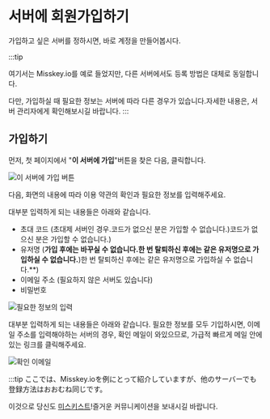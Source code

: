 # 서버에 회원가입하기

가입하고 싶은 서버를 정하시면, 바로 계정을 만들어봅시다.

:::tip

여기서는 Misskey.io를 예로 들었지만, 다른 서버에서도 등록 방법은 대체로 동일합니다.

다만, 가입하실 때 필요한 정보는 서버에 따라 다른 경우가 있습니다.자세한 내용은, 서버 관리자에게 확인해보시길 바랍니다.
:::

## 가입하기

먼저, 첫 페이지에서 "**이 서버에 가입**"버튼을 찾은 다음, 클릭합니다.

![이 서버에 가입 버튼](/img/docs/for-users/onboarding/join-server/1.ko.png)

다음, 화면의 내용에 따라 이용 약관의 확인과 필요한 정보를 입력해주세요.

대부분 입력하게 되는 내용들은 아래와 같습니다.

- 초대 코드 (초대제 서버인 경우.코드가 없으신 분은 가입할 수 없습니다.)코드가 없으신 분은 가입할 수 없습니다.)
- 유저명 (**가입 후에는 바꾸실 수 없습니다.한 번 탈퇴하신 후에는 같은 유저명으로 가입하실 수 없습니다.**)한 번 탈퇴하신 후에는 같은 유저명으로 가입하실 수 없습니다.\*\*)
- 이메일 주소 (필요하지 않은 서버도 있습니다)
- 비밀번호

![필요한 정보의 입력](/img/docs/for-users/onboarding/join-server/2.ko.png)

대부분 입력하게 되는 내용들은 아래와 같습니다. 필요한 정보를 모두 기입하시면, 이메일 주소를 입력해야하는 서버의 경우, 확인 메일이 와있으므로, 가급적 빠르게 메일 안에 있는 링크를 클릭해주세요.

![확인 이메일](/img/docs/for-users/onboarding/join-server/4.ja.png)

:::tip
ここでは、Misskey.ioを例にとって紹介していますが、他のサーバーでも登録方法はおおむね同じです。

이것으로 당신도 [미스키스트](../resources/glossary/#미스키스트)!즐거운 커뮤니케이션을 보내시길 바랍니다.
